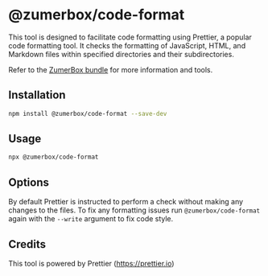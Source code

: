 # @zumerbox/code-format

This tool is designed to facilitate code formatting using Prettier, a popular code formatting tool. It checks the formatting of JavaScript, HTML, and Markdown files within specified directories and their subdirectories.


Refer to the [ZumerBox bundle](https://github.com/zumerlab/zumerbox) for more information and tools.


## Installation

```bash
npm install @zumerbox/code-format --save-dev
```

## Usage

```bash
npx @zumerbox/code-format
```

## Options

By default Prettier is instructed to perform a check without making any changes to the files. To fix any formatting issues run `@zumerbox/code-format` again with the `--write` argument to fix code style.

## Credits

This tool is powered by Prettier (https://prettier.io)
